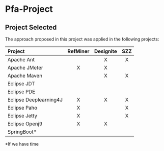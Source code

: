 # Pfa-Project

## Project Selected

The approach proposed in this project was applied in the following projects: 

| Project                 | RefMiner | Designite |    SZZ   | 
| :---------------------- | :------: | :------:  | :------: | 
| Apache Ant              |          |     X     |     X    |
| Apache JMeter           |     X    |     X     |          |
| Apache Maven            |          |     X     |     X    |
| Eclipse JDT             |          |           |          |
| Eclipse PDE             |          |           |          |
| Eclipse Deeplearning4J  |     X    |     X     |     X    |
| Eclipse Paho            |     X    |           |     X    |
| Eclipse Jetty           |     X    |           |     X    |
| Eclipse Openj9          |     X    |     X     |          |
| SpringBoot*             |          |           |          |


*If we have time

